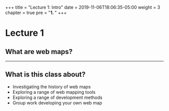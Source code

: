 +++
title = "Lecture 1: Intro"
date = 2019-11-06T18:06:35-05:00
weight = 3
chapter = true
pre = "<b>1. </b>"
+++

# Lecture 1
## What are web maps?
---
## What is this class about?
* Investigating the history of web maps
* Exploring a range of web mapping tools
* Exploring a range of development methods
* Group work developing your own web map
